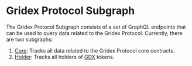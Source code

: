 # Gridex Protocol Subgraph

The Gridex Protocol Subgraph consists of a set of GraphQL endpoints that can be used to query data related
to the Gridex Protocol. Currently, there are two subgraphs:

1. [Core](https://github.com/GridexProtocol/subgraph/tree/main/subgraphs/core): Tracks all data related to the Gridex Protocol core contracts.
2. [Holder](https://github.com/GridexProtocol/subgraph/tree/main/subgraphs/holder): Tracks all holders of [GDX](https://arbiscan.io/token/0x2F27118E3D2332aFb7d165140Cf1bB127eA6975d) tokens.
